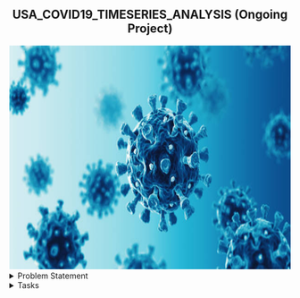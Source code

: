 <h2 align="center"> USA_COVID19_TIMESERIES_ANALYSIS (Ongoing Project)</h2>


<div align="center">
<img src="c19.jpg"  width="900" height="400" />
</div>
                            
<details>
<summary>Problem Statement</summary>
New York Times would like to curate an updated visualization based on the COVID-19 data set for an upcoming recap article. This data contains the COVID Dataset for US Counties for the recent month and would like to see trends and recap by US county and state, cases, and deaths.
</details>

<details>
<summary>Tasks</summary>
You've been hired to come in as a data analyst working for New York Times. The New York Times is planning to publish an updated Covid statistics article in their next paper. They need an updated visual based on the newest set of data.  You will be working closely with Amala Laray, Chief Content Officer to complete this project.
</details>

